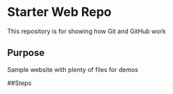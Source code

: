 # Starter Web Repo

This repository is for showing how Git and GitHub work

## Purpose

Sample website with plenty of files for demos

##Steps